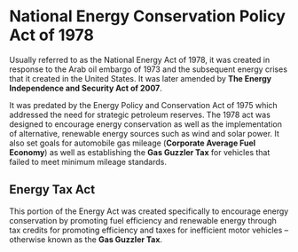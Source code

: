 ---
---

# National Energy Conservation Policy Act of 1978

Usually referred to as the National Energy Act of 1978, it was created in response to the Arab oil embargo of 1973 and the subsequent energy crises that it created in the United States. It was later amended by **The Energy Independence and Security Act of 2007**.

It was predated by the Energy Policy and Conservation Act of 1975 which addressed the need for strategic petroleum reserves. The 1978 act was designed to encourage energy conservation as well as the implementation of alternative, renewable energy sources such as wind and solar power. It also set goals for automobile gas mileage (**Corporate Average Fuel Economy**) as well as establishing the **Gas Guzzler Tax** for vehicles that failed to meet minimum mileage standards.

## Energy Tax Act

This portion of the Energy Act was created specifically to encourage energy conservation by promoting fuel efficiency and renewable energy through tax credits for promoting efficiency and taxes for inefficient motor vehicles – otherwise known as the **Gas Guzzler Tax**.
